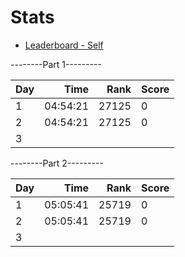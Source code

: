 # Stats

- [Leaderboard - Self](https://adventofcode.com/2024/leaderboard/self)

--------Part 1---------

| Day |     Time |  Rank | Score |
| --- | -------: | ----: | ----- |
| 1   | 04:54:21 | 27125 |     0 |
| 2   | 04:54:21 | 27125 |     0 |
| 3   |          |       |       |

--------Part 2---------

| Day |     Time |  Rank | Score |
| --- | -------: | ----: | ----- |
| 1   | 05:05:41 | 25719 |     0 |
| 2   | 05:05:41 | 25719 |     0 |
| 3   |          |       |       |
